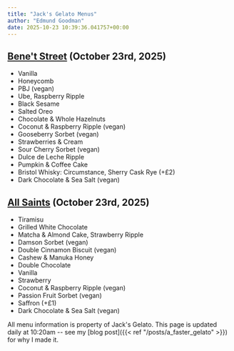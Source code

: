 ```yaml
---
title: "Jack's Gelato Menus"
author: "Edmund Goodman"
date: 2025-10-23 10:39:36.041757+00:00
---
```


## [Bene't Street](https://www.jacksgelato.com/bene-t-street-menu) (October 23rd, 2025)

- Vanilla
- Honeycomb
- PBJ (vegan)
- Ube, Raspberry Ripple
- Black Sesame
- Salted Oreo
- Chocolate & Whole Hazelnuts
- Coconut & Raspberry Ripple (vegan)
- Gooseberry Sorbet (vegan)
- Strawberries & Cream
- Sour Cherry Sorbet (vegan)
- Dulce de Leche Ripple
- Pumpkin & Coffee Cake
- Bristol Whisky: Circumstance, Sherry Cask Rye (+£2)
- Dark Chocolate & Sea Salt (vegan)


## [All Saints](https://www.jacksgelato.com/all-saints-menu) (October 23rd, 2025)

- Tiramisu
- Grilled White Chocolate
- Matcha & Almond Cake, Strawberry Ripple
- Damson Sorbet (vegan)
- Double Cinnamon Biscuit (vegan)
- Cashew & Manuka Honey
- Double Chocolate
- Vanilla
- Strawberry
- Coconut & Raspberry Ripple (vegan)
- Passion Fruit Sorbet (vegan)
- Saffron (+£1)
- Dark Chocolate & Sea Salt (vegan)

All menu information is property of Jack's Gelato. This page is
updated daily at 10:20am -- see my
[blog post]({{< ref "/posts/a_faster_gelato" >}}) for why I made it.

